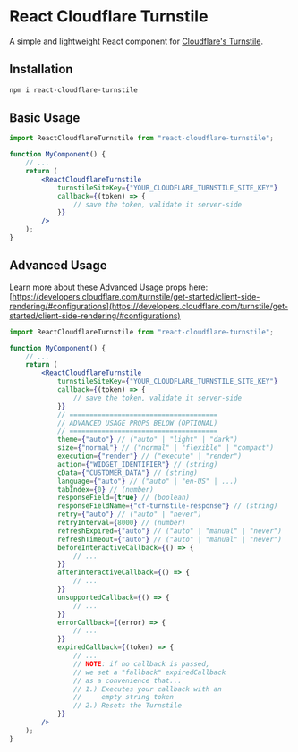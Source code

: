 # React Cloudflare Turnstile

A simple and lightweight React component for [Cloudflare's Turnstile](https://developers.cloudflare.com/turnstile/).

## Installation

```sh
npm i react-cloudflare-turnstile
```

## Basic Usage

```jsx
import ReactCloudflareTurnstile from "react-cloudflare-turnstile";

function MyComponent() {
    // ...
    return (
        <ReactCloudflareTurnstile
            turnstileSiteKey={"YOUR_CLOUDFLARE_TURNSTILE_SITE_KEY"}
            callback={(token) => {
                // save the token, validate it server-side
            }}
        />
    );
}
```

## Advanced Usage

Learn more about these Advanced Usage props here:\
[https://developers.cloudflare.com/turnstile/get-started/client-side-rendering/#configurations](https://developers.cloudflare.com/turnstile/get-started/client-side-rendering/#configurations)

```jsx
import ReactCloudflareTurnstile from "react-cloudflare-turnstile";

function MyComponent() {
    // ...
    return (
        <ReactCloudflareTurnstile
            turnstileSiteKey={"YOUR_CLOUDFLARE_TURNSTILE_SITE_KEY"}
            callback={(token) => {
                // save the token, validate it server-side
            }}
            // =====================================
            // ADVANCED USAGE PROPS BELOW (OPTIONAL)
            // =====================================
            theme={"auto"} // ("auto" | "light" | "dark")
            size={"normal"} // ("normal" | "flexible" | "compact")
            execution={"render"} // ("execute" | "render")
            action={"WIDGET_IDENTIFIER"} // (string)
            cData={"CUSTOMER_DATA"} // (string)
            language={"auto"} // ("auto" | "en-US" | ...)
            tabIndex={0} // (number)
            responseField={true} // (boolean)
            responseFieldName={"cf-turnstile-response"} // (string)
            retry={"auto"} // ("auto" | "never")
            retryInterval={8000} // (number)
            refreshExpired={"auto"} // ("auto" | "manual" | "never")
            refreshTimeout={"auto"} // ("auto" | "manual" | "never")
            beforeInteractiveCallback={() => {
                // ...
            }}
            afterInteractiveCallback={() => {
                // ...
            }}
            unsupportedCallback={() => {
                // ...
            }}
            errorCallback={(error) => {
                // ...
            }}
            expiredCallback={(token) => {
                // ...
                // NOTE: if no callback is passed,
                // we set a "fallback" expiredCallback
                // as a convenience that...
                // 1.) Executes your callback with an
                //     empty string token
                // 2.) Resets the Turnstile
            }}
        />
    );
}
```

